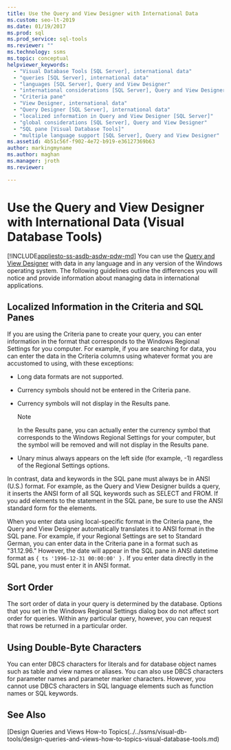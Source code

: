 ```yaml
---
title: Use the Query and View Designer with International Data
ms.custom: seo-lt-2019
ms.date: 01/19/2017
ms.prod: sql
ms.prod_service: sql-tools
ms.reviewer: ""
ms.technology: ssms
ms.topic: conceptual
helpviewer_keywords: 
  - "Visual Database Tools [SQL Server], international data"
  - "queries [SQL Server], international data"
  - "languages [SQL Server], Query and View Designer"
  - "international considerations [SQL Server], Query and View Designer"
  - "Criteria pane"
  - "View Designer, international data"
  - "Query Designer [SQL Server], international data"
  - "localized information in Query and View Designer [SQL Server]"
  - "global considerations [SQL Server], Query and View Designer"
  - "SQL pane [Visual Database Tools]"
  - "multiple language support [SQL Server], Query and View Designer"
ms.assetid: 4b51c56f-f902-4e72-b919-e36127369b63
author: markingmyname
ms.author: maghan
ms.manager: jroth
ms.reviewer: 

---
```

# Use the Query and View Designer with International Data (Visual Database Tools)
[!INCLUDE[appliesto-ss-asdb-asdw-pdw-md](../../includes/appliesto-ss-asdb-asdw-pdw-md.md)]
You can use the [Query and View Designer](../../ssms/visual-db-tools/query-and-view-designer-tools-visual-database-tools.md) with data in any language and in any version of the Windows operating system. The following guidelines outline the differences you will notice and provide information about managing data in international applications.  
  
## Localized Information in the Criteria and SQL Panes  
If you are using the Criteria pane to create your query, you can enter information in the format that corresponds to the Windows Regional Settings for you computer. For example, if you are searching for data, you can enter the data in the Criteria columns using whatever format you are accustomed to using, with these exceptions:  
  
-   Long data formats are not supported.  
  
-   Currency symbols should not be entered in the Criteria pane.  
  
-   Currency symbols will not display in the Results pane.  
  
    > [!NOTE]  
    > In the Results pane, you can actually enter the currency symbol that corresponds to the Windows Regional Settings for your computer, but the symbol will be removed and will not display in the Results pane.  
  
-   Unary minus always appears on the left side (for example, -1) regardless of the Regional Settings options.  
  
In contrast, data and keywords in the SQL pane must always be in ANSI (U.S.) format. For example, as the Query and View Designer builds a query, it inserts the ANSI form of all SQL keywords such as SELECT and FROM. If you add elements to the statement in the SQL pane, be sure to use the ANSI standard form for the elements.  
  
When you enter data using local-specific format in the Criteria pane, the Query and View Designer automatically translates it to ANSI format in the SQL pane. For example, if your Regional Settings are set to Standard German, you can enter data in the Criteria pane in a format such as "31.12.96." However, the date will appear in the SQL pane in ANSI datetime format as `{ ts '1996-12-31 00:00:00' }.` If you enter data directly in the SQL pane, you must enter it in ANSI format.  
  
## Sort Order  
The sort order of data in your query is determined by the database. Options that you set in the Windows Regional Settings dialog box do not affect sort order for queries. Within any particular query, however, you can request that rows be returned in a particular order.  
  
## Using Double-Byte Characters  
You can enter DBCS characters for literals and for database object names such as table and view names or aliases. You can also use DBCS characters for parameter names and parameter marker characters. However, you cannot use DBCS characters in SQL language elements such as function names or SQL keywords.  
  
## See Also  
[Design Queries and Views How-to Topics(../../ssms/visual-db-tools/design-queries-and-views-how-to-topics-visual-database-tools.md)  
  
